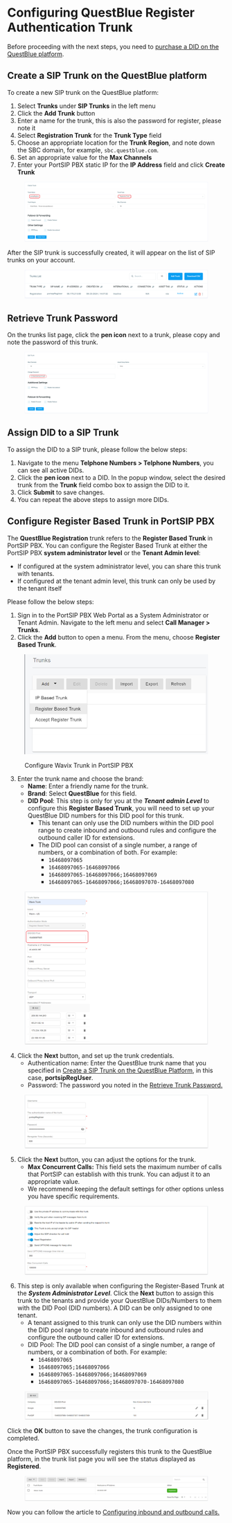 # Configuring QuestBlue Register Authentication Trunk

Before proceeding with the next steps, you need to [purchase a DID on the QuestBlue platform](purchase-a-did-on-questblue-platform.md).

## Create a SIP Trunk on the QuestBlue platform

To create a new SIP trunk on the QuestBlue platform:

1. Select **Trunks** under **SIP Trunks** in the left menu
2. Click the **Add Trunk** button
3. Enter a name for the trunk, this is also the password for register, please note it
4. Select **Registration Trunk** for the **Trunk Type** field
5. Choose an appropriate location for the **Trunk Region**, and note down the SBC domain, for example, `sbc.questblue.com`.
6. Set an appropriate value for the **Max Channels**
7. Enter your PortSIP PBX static IP for the **IP Address** field and click **Create Trunk**

<figure><img src="../../.gitbook/assets/questblue-fig4.png" alt=""><figcaption></figcaption></figure>

After the SIP trunk is successfully created, it will appear on the list of SIP trunks on your account.

<figure><img src="../../.gitbook/assets/questblue-fig5.png" alt=""><figcaption></figcaption></figure>

## Retrieve Trunk Password

On the trunks list page, click the **pen icon** next to a trunk, please copy and note the password of this trunk.

<figure><img src="../../.gitbook/assets/questblue-fig6.png" alt=""><figcaption></figcaption></figure>

## Assign DID to a SIP Trunk

To assign the DID to a SIP trunk, please follow the below steps:&#x20;

1. Navigate to the menu **Telphone Numbers > Telphone Numbers**, you can see all active DIDs.
2. Click the **pen icon** next to a DID. In the popup window, select the desired trunk from the **Trunk** field combo box to assign the DID to it.
3. Click **Submit** to save changes.
4. You can repeat the above steps to assign more DIDs.

## Configure Register Based Trunk in PortSIP PBX

The **QuestBlue Registration** trunk refers to the **Register Based Trunk** in PortSIP PBX. You can configure the Register Based Trunk at either the PortSIP PBX **system administrator level** or the **Tenant Admin level**:

* If configured at the system administrator level, you can share this trunk with tenants.
* If configured at the tenant admin level, this trunk can only be used by the tenant itself

Please follow the below steps:

1. Sign in to the PortSIP PBX Web Portal as a System Administrator or Tenant Admin. Navigate to the left menu and select **Call Manager > Trunks**.&#x20;
2. Click the **Add** button to open a menu. From the menu, choose **Register Based Trunk**.

<figure><img src="../../.gitbook/assets/wavix-fig13.png" alt="" width="563"><figcaption><p>Configure Wavix Trunk in PortSIP PBX</p></figcaption></figure>

3. Enter the trunk name and choose the brand:
   * **Name**: Enter a friendly name for the trunk.
   * **Brand**: Select **QuestBlue** for this field.
   * **DID Pool**: This step is only for you at the _**Tenant admin Level**_ to configure this **Register Based Trunk**,  you will need to set up your QuestBlue DID numbers for this DID pool for this trunk.
     * This tenant can only use the DID numbers within the DID pool range to create inbound and outbound rules and configure the outbound caller ID for extensions.
     * &#x20;The DID pool can consist of a single number, a range of numbers, or a combination of both. For example:
       * `16468097065`
       * `16468097065-16468097066`
       * `16468097065-16468097066;16468097069`&#x20;
       * `16468097065-16468097066;16468097070-16468097080`

<figure><img src="../../.gitbook/assets/wavix-fig14.png" alt=""><figcaption></figcaption></figure>

4. Click the **Next** button, and set up the trunk credentials.
   * Authentication name: Enter the QuestBlue trunk name that you specified in [Create a SIP Trunk on the QuestBlue Platform](configuring-questblue-register-authentication-trunk.md#create-a-sip-trunk-on-the-questblue-platform), in this case, **portsipRegUser**.
   * Password: The password you noted in the [Retrieve Trunk Password.](configuring-questblue-register-authentication-trunk.md#retrieve-trunk-password)

<figure><img src="../../.gitbook/assets/questblue-fig7.png" alt=""><figcaption></figcaption></figure>

5. Click the **Next** button, you can adjust the options for the trunk.
   * &#x20;**Max Concurrent Calls:** This field sets the maximum number of calls that PortSIP can establish with this trunk. You can adjust it to an appropriate value.
   * We recommend keeping the default settings for other options unless you have specific requirements.

<figure><img src="../../.gitbook/assets/registration-trunk-options.png" alt=""><figcaption></figcaption></figure>

6. This step is only available when configuring the Register-Based Trunk at the _**System Administrator Level**_. Click the **Next** button to assign this trunk to the tenants and provide your QuestBlue DIDs/Numbers to them with the DID Pool (DID numbers).  A DID can be only assigned to one tenant.
   * A tenant assigned to this trunk can only use the DID numbers within the DID pool range to create inbound and outbound rules and configure the outbound caller ID for extensions.
   * DID Pool: The DID pool can consist of a single number, a range of numbers, or a combination of both. For example:
     * `16468097065`
     * `16468097065;16468097066`
     * `16468097065-16468097066;16468097069`&#x20;
     * `16468097065-16468097066;16468097070-16468097080`

<figure><img src="../../.gitbook/assets/wavix-fig17.png" alt=""><figcaption></figcaption></figure>

Click the **OK** button to save the changes, the trunk configuration is completed.

Once the PortSIP PBX successfully registers this trunk to the QuestBlue platform, in the trunk list page you will see the status displayed as **Registered**.

<figure><img src="../../.gitbook/assets/wavix-fig19.png" alt=""><figcaption></figcaption></figure>

Now you can follow the article to [Configuring inbound and outbound calls.](configuring-outbound-and-inbound-calls.md)

